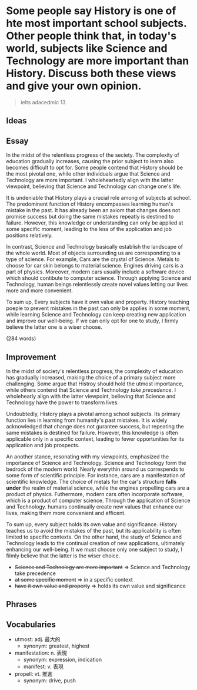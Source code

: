 # Some people say History is one of hte most important school subjects. Other people think that, in today's world, subjects like Science and Technology are more important than History. Discuss both these views and give your own opinion.

> ielts adacedmic 13

## Ideas

## Essay

In the midst of the relentless progress of the seciety. The complexity of education gradually increases, causing the prior subject to learn also becomes difficult to opt for. Some people contend that History should be the most pivotal one, while other individuals argue that Science and Technology are more important. I wholeheartedly align with the latter viewpoint, believing that Science and Technology can change one's life.

It is undeniable that History plays a crucial role among of subjects at school. The predominent function of History encompasses learning human's mistake in the past. It has already been an axiom that changes does not promise success but doing the same mistakes repeatly is destined to failure. However, this knowledge or understanding can only be applied at some specific moment, leading to the less of the application and job positions relatively.

In contrast, Science and Technology basically establish the landscape of the whole world. Most of objects surrounding us are corresponding to a type of science. For example, Cars are the crystal of Science. Metals to choose for car skin belongs to material science. Engines driving cars is a part of physics. Moreover, modern cars usually include a software device which should contibute to computer science. Through applying Science and Technology, human beings relentlessly create novel values letting our lives more and more convenient.

To sum up, Every subjects have it own value and property. History teaching poeple to prevent mistakes in the past can only be applies in some moment, while learning Science and Technology can keep creating new application and improve our well-being. If we can only opt for one to study, I firmly believe the latter one is a wiser choose.

(284 words)

## Improvement

In the midst of society's relentless progress, the complexity of education has gradually increased, making the choice of a primary subject more challenging. Some argue that Histroy should hold the utmost importance, while others contend that Science and Technology *take precedence*. I wholehearly align with the latter viewpoint, believing that Science and Technology have the power to transform lives.

Undoubtedly, History plays a pivotal among school subjects. Its primary function lies in learning from humanity's past mistakes. It is widely acknowledged that change does not gurantee success, but repeating the same mistakes is destined for failure. However, this knowledge is often applicable only in a specific context, leading to fewer opportunities for its application and job prospects.

An another stance, resonating with my viewpoints, emphasized the importance of  Science and Technology.  Science and Technology form the bedrock of the modern world. Nearly everythin around us correspends to some form of scientific principle. For instance, cars are a manifestation of scientific knowledge. The choice of metals for the car's structure **falls under** the realm of material science, while the engines propelling cars are a product of physics. Futhermore, modern cars often incorporate software, which is a product of computer science. Through the application of Science and Technology. humans continually create new values that enhance our lives, making them more convenient and efficent.

To sum up, every subject holds its own value and significance. History teaches us to avoid the mistakes of the past, but its applicability is often limited to specific contexts. On the other hand, the study of Science and Technology leads to the continual creation of new applications, ultimately enhancing our well-being. It we must choose only one subject to study, I filmly believe that the latter is the wiser choice.

- ~~Science and Technology are more important~~ => Science and Technology take precedence
- ~~at some specific moment~~ => in a specific context
- ~~have it own value and property~~ => holds its own value and significance

## Phrases

## Vocabularies

- utmost: adj. 最大的
  - synonym: greatest, highest
- manifestation: n. 表現
  - synonym: expression, indication
  - manifest: v. 表現
- propell: vt. 推進
  - synonym: drive, push